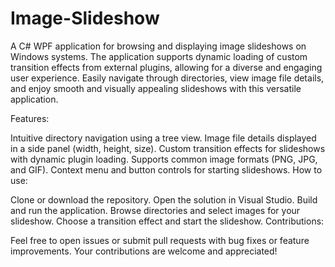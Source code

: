 # Image-Slideshow

A C# WPF application for browsing and displaying image slideshows on Windows systems. The application supports dynamic loading of custom transition effects from external plugins, allowing for a diverse and engaging user experience. Easily navigate through directories, view image file details, and enjoy smooth and visually appealing slideshows with this versatile application.

Features:

Intuitive directory navigation using a tree view.
Image file details displayed in a side panel (width, height, size).
Custom transition effects for slideshows with dynamic plugin loading.
Supports common image formats (PNG, JPG, and GIF).
Context menu and button controls for starting slideshows.
How to use:

Clone or download the repository.
Open the solution in Visual Studio.
Build and run the application.
Browse directories and select images for your slideshow.
Choose a transition effect and start the slideshow.
Contributions:

Feel free to open issues or submit pull requests with bug fixes or feature improvements. Your contributions are welcome and appreciated!
